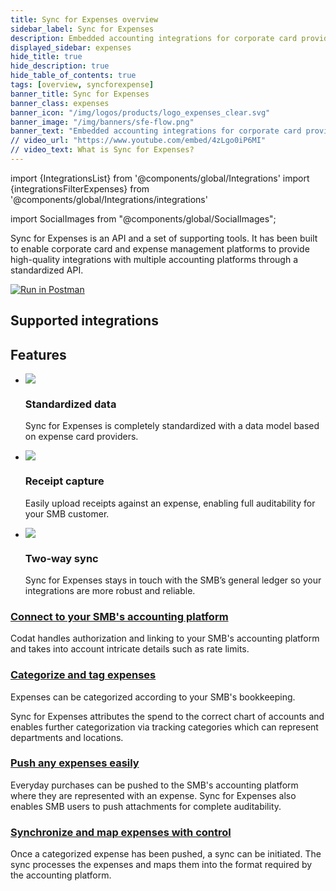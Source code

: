 ```yaml
---
title: Sync for Expenses overview
sidebar_label: Sync for Expenses
description: Embedded accounting integrations for corporate card providers
displayed_sidebar: expenses
hide_title: true
hide_description: true
hide_table_of_contents: true
tags: [overview, syncforexpense]
banner_title: Sync for Expenses
banner_class: expenses
banner_icon: "/img/logos/products/logo_expenses_clear.svg"
banner_image: "/img/banners/sfe-flow.png"
banner_text: "Embedded accounting integrations for corporate card providers."
// video_url: "https://www.youtube.com/embed/4zLgo0iP6MI"
// video_text: What is Sync for Expenses?
---
```


import {IntegrationsList} from '@components/global/Integrations'
import {integrationsFilterExpenses} from '@components/global/Integrations/integrations'

import SocialImages from "@components/global/SocialImages";

<SocialImages imgSrc="/img/sync-for-expenses/sfe-banner.png"/>

Sync for Expenses is an API and a set of supporting tools. It has been built to enable corporate card and expense management platforms to provide high-quality integrations with multiple accounting platforms through a standardized API.

[![Run in Postman](https://run.pstmn.io/button.svg)](https://god.gw.postman.com/run-collection/9514766-9427cfd1-d3f9-4857-b3f1-d488fb6de5a6?action=collection%2Ffork&collection-url=entityId%3D9514766-9427cfd1-d3f9-4857-b3f1-d488fb6de5a6%26entityType%3Dcollection%26workspaceId%3Dc6d087b0-fc80-4d14-a903-a9017e1b54e0)

## Supported integrations

<IntegrationsList filter={integrationsFilterExpenses}/>

## Features

<ul className="card-container col-3">
  <li className="card">
    <div class="header">
      <img
        src="/img/wp-icons/copy-feature-bullet.svg"
        class="mini-icon"
      />
      <h3>Standardized data</h3>
    </div>
    <p>
      Sync for Expenses is completely standardized with a data model based on expense card providers. 
    </p>
  </li>

  <li className="card">
    <div class="header">
      <img
        src="/img/wp-icons/copy-feature-bullet.svg"
        class="mini-icon"
      />
      <h3>Receipt capture</h3>
    </div>
    <p>
      Easily upload receipts against an expense, enabling full auditability for your SMB customer.
    </p>
  </li>

  <li className="card">
    <div class="header">
      <img
        src="/img/wp-icons/copy-feature-bullet.svg"
        class="mini-icon"
      />
      <h3>Two-way sync</h3>
    </div>
    <p>
      Sync for Expenses stays in touch with the SMB’s general ledger so your integrations are more robust and reliable.
    </p>
  </li>

</ul>

### [Connect to your SMB's accounting platform](/expenses/getting-started)

Codat handles authorization and linking to your SMB's accounting platform and takes into account intricate details such as rate limits.

### [Categorize and tag expenses](/expenses/config-and-categorize)

Expenses can be categorized according to your SMB's bookkeeping.

Sync for Expenses attributes the spend to the correct chart of accounts and enables further categorization via tracking categories which can represent departments and locations.

### [Push any expenses easily](/expenses/sync-process/expense-transactions)

Everyday purchases can be pushed to the SMB's accounting platform where they are represented with an expense. Sync for Expenses also enables SMB users to push attachments for complete auditability.

### [Synchronize and map expenses with control](/expenses/sync-process/sync-process-explained)

Once a categorized expense has been pushed, a sync can be initiated. The sync processes the expenses and maps them into the format required by the accounting platform.